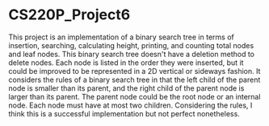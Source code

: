 # CS220P_Project6
This project is an implementation of a binary search tree in terms of insertion, searching, 
calculating height, printing, and counting total nodes and leaf nodes. This binary search tree
doesn't have a deletion method to delete nodes. Each node is listed in the order they were inserted,
but it could be improved to be represented in a 2D vertical or sideways fashion. It considers the rules
of a binary search tree in that the left child of the parent node is smaller than its parent, and the
right child of the parent node is larger than its parent. The parent node could be the root node or an 
internal node. Each node must have at most two children. Considering the rules, I think this is a successful
implementation but not perfect nonetheless.